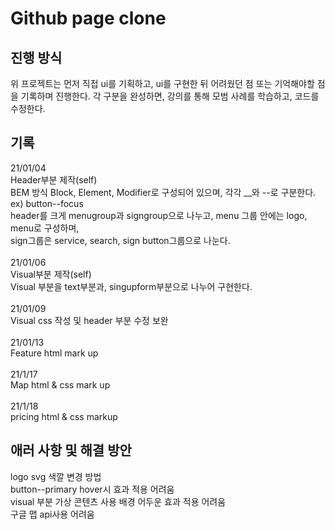 # Github page clone

## 진행 방식

위 프로젝트는 먼저 직접 ui를 기획하고, ui를 구현한 뒤 어려웠던 점 또는 기억해야할 점을 기록하며 진행한다.
각 구분을 완성하면, 강의를 통해 모범 사례를 학습하고, 코드를 수정한다.

## 기록

21/01/04<br>
Header부분 제작(self)<br>
BEM 방식 Block, Element, Modifier로 구성되어 있으며, 각각 \_\_와 --로 구분한다. <br>
ex) button--focus<br>
header를 크게 menugroup과 signgroup으로 나누고, menu 그룹 안에는 logo, menu로 구성하며, <br>sign그룹은 service, search, sign button그룹으로 나눈다.<br>
<br>
21/01/06<br>
Visual부분 제작(self)<br>
Visual 부분을 text부분과, singupform부분으로 나누어 구현한다.<br>
<br>
21/01/09<br>
Visual css 작성 및 header 부분 수정 보완<br>
<br>
21/01/13<br>
Feature html mark up<br>
<br>
21/1/17<br>
Map html & css mark up<br>
<br>
21/1/18<br>
pricing html & css markup

## 애러 사항 및 해결 방안

logo svg 색깔 변경 방법<br>
button--primary hover시 효과 적용 어려움<br>
visual 부분 가상 콘텐츠 사용 배경 어두운 효과 적용 어려움<br>
구글 맵 api사용 어려움
